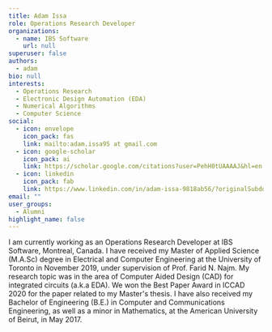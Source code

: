 ```yaml
---
title: Adam Issa
role: Operations Research Developer
organizations:
  - name: IBS Software
    url: null
superuser: false
authors:
  - adam
bio: null
interests:
  - Operations Research
  - Electronic Design Automation (EDA)
  - Numerical Algorithms
  - Computer Science
social:
  - icon: envelope
    icon_pack: fas
    link: mailto:adam.issa95 at gmail.com
  - icon: google-scholar
    icon_pack: ai
    link: https://scholar.google.com/citations?user=PehH0tUAAAAJ&hl=en
  - icon: linkedin
    icon_pack: fab
    link: https://www.linkedin.com/in/adam-issa-9818ab56/?originalSubdomain=ca
email: ""
user_groups:
  - Alumni
highlight_name: false
---
```

I am currently working as an Operations Research Developer at IBS Software, Montreal, Canada.
I have received my Master of Applied Science (M.A.Sc) degree in Electrical and Computer Engineering at the University of Toronto in November 2019, under supervision of Prof. Farid N. Najm.
My research topic was in the area of Computer Aided Design (CAD) for integrated circuits (a.k.a EDA). We won the Best Paper Award in ICCAD 2020 for the paper related to my Master's thesis.
I have also received my Bachelor of Engineering (B.E.) in Computer and Communications Engineering, as well as a minor in Mathematics, at the American University of Beirut, in May 2017.
